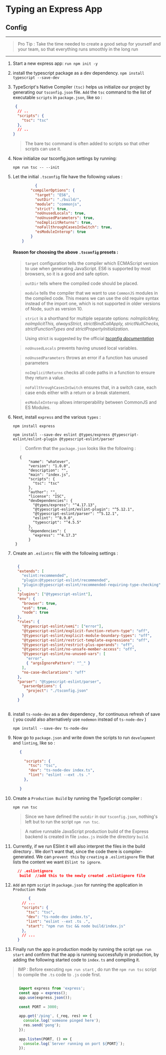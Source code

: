# Typing an Express App

## Config 

  ---

  > Pro Tip : Take the time needed to create a good setup for yourself and your team, so that everything runs smoothly in the long run

  ---

  1. Start a new express app:
       `run npm init -y`
  1. install the typescript package as a dev dependency.
        `npm install typescript --save-dev`
  
  1. TypeScript's Native Compiler `(tsc)` helps us initialize our project by generating our `tsconfig.json` file. `Add` the `tsc` command to the list of executable `scripts` in `package.json`, like so :

      ```json
       {
        // ..
        "scripts": {
          "tsc": "tsc"
        },
        // ..
      }
      ```

      > The bare tsc command is often added to scripts so that other scripts can use it.

  1. Now initialize our tsconfig.json settings by running:

       `npm run tsc -- --init`
  
  1. Let the initial `.tsconfig` file have the following values :
           
      ```json
                {
              "compilerOptions": {
                "target": "ES6",
                "outDir": "./build/",
                "module": "commonjs",
                "strict": true,
                "noUnusedLocals": true,
                "noUnusedParameters": true,
                "noImplicitReturns": true,
                "noFallthroughCasesInSwitch": true,
                "esModuleInterop": true
              }
          }
      
     ```
     #### Reason for choosing the above `.tsconfig` presets : 

     > `target` configuration tells the compiler which ECMAScript version to use when generating JavaScript. ES6 is supported by most browsers, so it is a good and safe option.
     
     > `outDir` tells where the compiled code should be placed.

     > `module` tells the compiler that we want to use `CommonJS` modules in the compiled code. This means we can use the old require syntax instead of the import one, which is not supported in older versions of Node, such as version 10.

     > `strict` is a shorthand for multiple separate options: _noImplicitAny, noImplicitThis, alwaysStrict, strictBindCallApply, strictNullChecks, strictFunctionTypes and strictPropertyInitialization_.
     >
     > Using strict is suggested by the official *_[tsconfig documentation](https://www.staging-typescript.org/tsconfig#strict)_*

     > `noUnusedLocals` prevents having unused local variables.
     
     > `noUnusedParameters` throws an error if a function has unused parameters

     > `noImplicitReturns` checks all code paths in a function to ensure they return a value.

     > `noFallthroughCasesInSwitch` ensures that, in a switch case, each case ends either with a return or a break statement.

     > `esModuleInterop` allows interoperability between CommonJS and ES Modules.

  1. Next, install `express` and the various `types` :

     `npm install express`  

      `npm install --save-dev eslint @types/express @typescript-eslint/eslint-plugin @typescript-eslint/parser` 

      > Confirm that the `package.json` looks like the following :
          
            {
                "name": "whatever",
                "version": "1.0.0",
                "description": "",
                "main": "index.js",
                "scripts": {
                  "tsc": "tsc"
                },
                "author": "",
                "license": "ISC",
                "devDependencies": {
                  "@types/express": "^4.17.13",
                  "@typescript-eslint/eslint-plugin": "^5.12.1",
                  "@typescript-eslint/parser": "^5.12.1",
                  "eslint": "^8.9.0",
                  "typescript": "^4.5.5"
                },
                "dependencies": {
                  "express": "^4.17.3"
                }
          }
  1.  Create an `.eslintrc` file with the following settings : 
      
      ```json 

        {
        "extends": [
          "eslint:recommended",
          "plugin:@typescript-eslint/recommended",
          "plugin:@typescript-eslint/recommended-requiring-type-checking"
        ],
        "plugins": ["@typescript-eslint"],
        "env": {
          "browser": true,
          "es6": true,
          "node": true
        },
        "rules": {
          "@typescript-eslint/semi": ["error"],
          "@typescript-eslint/explicit-function-return-type": "off",
          "@typescript-eslint/explicit-module-boundary-types": "off",
          "@typescript-eslint/restrict-template-expressions": "off",
          "@typescript-eslint/restrict-plus-operands": "off",
          "@typescript-eslint/no-unsafe-member-access": "off",
          "@typescript-eslint/no-unused-vars": [
            "error",
            { "argsIgnorePattern": "^_" }
          ],
          "no-case-declarations": "off"
        },
        "parser": "@typescript-eslint/parser",
          "parserOptions": {
            "project": "./tsconfig.json"
          }
        }
   
      ```
  1. install `ts-node-dev` as a dev dependency , for continuous refresh of save ( you could also alternatively use `nodemon` instead of `ts-node-dev`  )
   
      `npm install --save-dev ts-node-dev`
  
  1. Now go to `package.json` and write down the scripts to run `development` and `linting`, like so :
     
     ```json
        {
    
          "scripts": {
            "tsc": "tsc",
            "dev": "ts-node-dev index.ts",
            "lint": "eslint --ext .ts ."
          },
         
        }
     ```
   
  1. Create a `Production Build` by running the TypeScript compiler  :
      
      `npm run tsc`
  
       >  Since we have defined the `outdir` in our `tsconfig.json`, nothing's left but to run the script `npm run tsc`.
      
       > A native runnable JavaScript production build of the Express backend is created in file `index.js` inside the directory `build`. 
     
  1.  Currently, if we run ESlint it will also interpret the files in the build      directory .   We don't want that, since the code there is compiler-generated. We can `prevent this` by `creating` a `.eslintignore` file that lists the content we want `ESlint to ignore`.
      
       ```json
         // .eslintignore
          build  //add this to the newly created .eslintignore file
       
       ```
      
  
  1. `Add` an npm `script` in `package.json` for running the application in `Production Mode`
   
      ```json
             {
          // ...
          "scripts": {
            "tsc": "tsc",
            "dev": "ts-node-dev index.ts",
            "lint": "eslint --ext .ts .",
            "start": "npm run tsc && node build/index.js"
          },
          // ...
        }
      ```
  1. Finally run the app in production mode by running the script `npm run start` and confirm that the app is running successfully in production, by adding the following started code to `index.ts` and compiling it.
     
  > IMP : Before executing  `npm run start` , do run the `npm run tsc` script to compile the `.ts` code to `.js` code first.
   
  ```javascript
               
        import express from 'express';
        const app = express();
        app.use(express.json());
        
        const PORT = 3000;
        
        app.get('/ping', (_req, res) => {
          console.log('someone pinged here');
          res.send('pong');
        });
        
        app.listen(PORT, () => {
          console.log(`Server running on port ${PORT}`);
        });

  ```